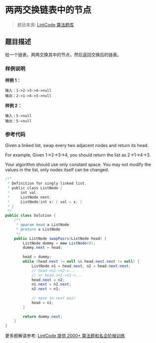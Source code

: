 # 两两交换链表中的节点
 > 题目来源: [LintCode 算法题库](https://www.lintcode.com/problem/swap-nodes-in-pairs/?utm_source=sc-github-wzz)
 ## 题目描述
 给一个链表，两两交换其中的节点，然后返回交换后的链表。
 ### 样例说明
 **样例 1：**
```
输入：1->2->3->4->null
输出：2->1->4->3->null
```
**样例 2：**
```
输入：5->null
输出：5->null
```
 ### 参考代码
 Given a linked list, swap every two adjacent nodes and return its head.

For example,
Given 1->2->3->4, you should return the list as 2->1->4->3.

Your algorithm should use only constant space. You may not modify the values in the list, only nodes itself can be changed.
```java
/**
 * Definition for singly-linked list.
 * public class ListNode {
 *     int val;
 *     ListNode next;
 *     ListNode(int x) { val = x; }
 * }
 */
public class Solution {
    /**
     * @param head a ListNode
     * @return a ListNode
     */
    public ListNode swapPairs(ListNode head) {
        ListNode dummy = new ListNode(0);
        dummy.next = head;
        
        head = dummy;
        while (head.next != null && head.next.next != null) {
            ListNode n1 = head.next, n2 = head.next.next;
            // head->n1->n2->...
            // => head->n2->n1->...
            head.next = n2;
            n1.next = n2.next;
            n2.next = n1;
            
            // move to next pair
            head = n1;
        }
        
        return dummy.next;
    }
}

```
 更多题解请参考: [LintCode 提供 2000+ 算法题和名企阶梯训练](https://www.lintcode.com/problem/?utm_source=sc-github-wzz)